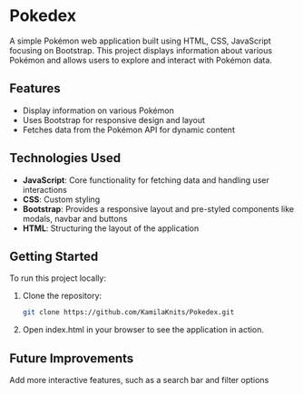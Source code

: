 # Pokedex

A simple Pokémon web application built using HTML, CSS, JavaScript focusing on Bootstrap. This project displays information about various Pokémon and allows users to explore and interact with Pokémon data.

## Features

- Display information on various Pokémon
- Uses Bootstrap for responsive design and layout
- Fetches data from the Pokémon API for dynamic content

## Technologies Used

- **JavaScript**: Core functionality for fetching data and handling user interactions
- **CSS**: Custom styling
- **Bootstrap**: Provides a responsive layout and pre-styled components like modals, navbar and buttons
- **HTML**: Structuring the layout of the application

## Getting Started

To run this project locally:

1. Clone the repository:

   ```bash
   git clone https://github.com/KamilaKnits/Pokedex.git

2. Open index.html in your browser to see the application in action.

## Future Improvements

Add more interactive features, such as a search bar and filter options


   
